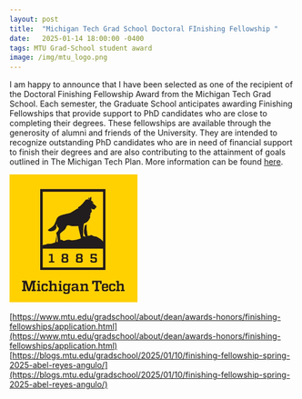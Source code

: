 ```yaml
---
layout: post
title:  "Michigan Tech Grad School Doctoral FInishing Fellowship "
date:   2025-01-14 18:00:00 -0400
tags: MTU Grad-School student award
image: /img/mtu_logo.png
---
```

I am happy to announce that I have been selected as one of the recipient of the Doctoral Finishing Fellowship Award from the Michigan Tech Grad School. 
Each semester, the Graduate School anticipates awarding Finishing Fellowships that provide support to PhD candidates who are close to completing their degrees. These fellowships are available through the generosity of alumni and friends of the University. They are intended to recognize outstanding PhD candidates who are in need of financial support to finish their degrees and are also contributing to the attainment of goals outlined in The Michigan Tech Plan. 
More information can be found [here](https://www.mtu.edu/gradschool/about/dean/awards-honors/finishing-fellowships/application.html).


![](/img/mtu_logo.png)


[https://www.mtu.edu/gradschool/about/dean/awards-honors/finishing-fellowships/application.html](https://www.mtu.edu/gradschool/about/dean/awards-honors/finishing-fellowships/application.html)
[https://blogs.mtu.edu/gradschool/2025/01/10/finishing-fellowship-spring-2025-abel-reyes-angulo/](https://blogs.mtu.edu/gradschool/2025/01/10/finishing-fellowship-spring-2025-abel-reyes-angulo/)